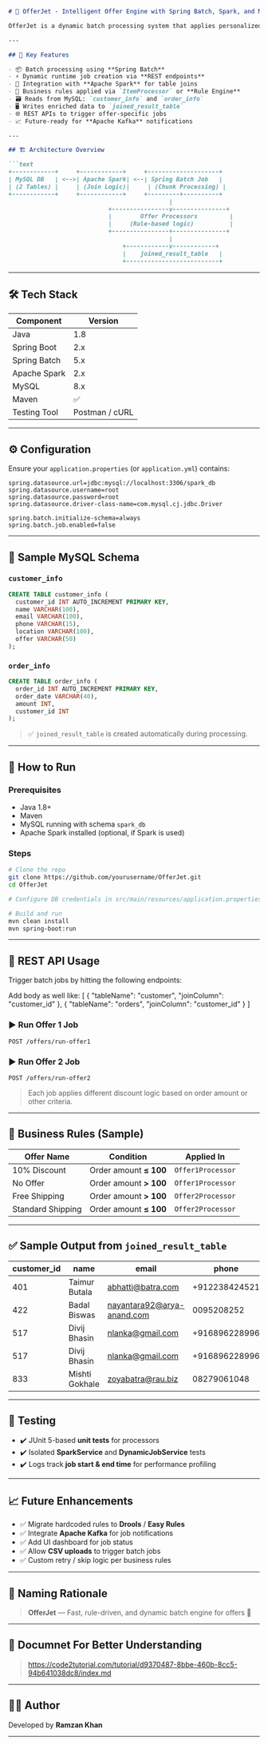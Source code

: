 ````markdown
# 🚀 OfferJet - Intelligent Offer Engine with Spring Batch, Spark, and MySQL

OfferJet is a dynamic batch processing system that applies personalized offers to customers based on real-time order and customer data. Built with **Spring Boot**, **Spring Batch**, **Apache Spark**, and **MySQL**, it supports dynamic job creation, rule-based processing, and runtime offer logic — all triggered via REST APIs.

---

## 🧠 Key Features

- 📦 Batch processing using **Spring Batch**
- ⚡ Dynamic runtime job creation via **REST endpoints**
- 🔄 Integration with **Apache Spark** for table joins
- 🧹 Business rules applied via `ItemProcessor` or **Rule Engine**
- 🗃️ Reads from MySQL: `customer_info` and `order_info`
- 🖥️ Writes enriched data to `joined_result_table`
- 🌐 REST APIs to trigger offer-specific jobs
- 📈 Future-ready for **Apache Kafka** notifications

---

## 🏗️ Architecture Overview

```text
+------------+     +------------+     +--------------------+
| MySQL DB   | <-->| Apache Spark| <--| Spring Batch Job   |
| (2 Tables) |     | (Join Logic)|     | (Chunk Processing) |
+------------+     +------------+     +---------+----------+
                                             |
                            +----------------v---------------+
                            |        Offer Processors         |
                            |     (Rule-based logic)          |
                            +----------------+---------------+
                                             |
                                +------------v------------+
                                |    joined_result_table   |
                                +--------------------------+
````

---

## 🛠️ Tech Stack

| Component    | Version        |
| ------------ | -------------- |
| Java         | 1.8            |
| Spring Boot  | 2.x            |
| Spring Batch | 5.x            |
| Apache Spark | 2.x            |
| MySQL        | 8.x            |
| Maven        | ✅              |
| Testing Tool | Postman / cURL |

---

## ⚙️ Configuration

Ensure your `application.properties` (or `application.yml`) contains:

```properties
spring.datasource.url=jdbc:mysql://localhost:3306/spark_db
spring.datasource.username=root
spring.datasource.password=root
spring.datasource.driver-class-name=com.mysql.cj.jdbc.Driver

spring.batch.initialize-schema=always
spring.batch.job.enabled=false
```

---

## 🧪 Sample MySQL Schema

### `customer_info`

```sql
CREATE TABLE customer_info (
  customer_id INT AUTO_INCREMENT PRIMARY KEY,
  name VARCHAR(100),
  email VARCHAR(100),
  phone VARCHAR(15),
  location VARCHAR(100),
  offer VARCHAR(50)
);
```

### `order_info`

```sql
CREATE TABLE order_info (
  order_id INT AUTO_INCREMENT PRIMARY KEY,
  order_date VARCHAR(40),
  amount INT,
  customer_id INT
);
```

> ✅ `joined_result_table` is created automatically during processing.

---

## 🚀 How to Run

### Prerequisites

* Java 1.8+
* Maven
* MySQL running with schema `spark_db`
* Apache Spark installed (optional, if Spark is used)

### Steps

```bash
# Clone the repo
git clone https://github.com/yourusername/OfferJet.git
cd OfferJet

# Configure DB credentials in src/main/resources/application.properties

# Build and run
mvn clean install
mvn spring-boot:run
```

---

## 📡 REST API Usage

Trigger batch jobs by hitting the following endpoints:

Add body as well like:
[
  { "tableName": "customer", "joinColumn": "customer_id" },
  { "tableName": "orders", "joinColumn": "customer_id" }
]

### ▶️ Run Offer 1 Job

```http
POST /offers/run-offer1
```

### ▶️ Run Offer 2 Job

```http
POST /offers/run-offer2
```

> Each job applies different discount logic based on order amount or other criteria.

---


## 🧠 Business Rules (Sample)

| Offer Name        | Condition              | Applied In        |
| ----------------- | ---------------------- | ----------------- |
| 10% Discount      | Order amount **≤ 100** | `Offer1Processor` |
| No Offer          | Order amount **> 100** | `Offer1Processor` |
| Free Shipping     | Order amount **> 100** | `Offer2Processor` |
| Standard Shipping | Order amount **≤ 100** | `Offer2Processor` |

---

## ✅ Sample Output from `joined_result_table`

| customer\_id | name           | email                                                           | phone         | location  | offer         | order\_id | order\_date | amount |
| ------------ | -------------- | --------------------------------------------------------------- | ------------- | --------- | ------------- | --------- | ----------- | ------ |
| 401          | Taimur Butala  | [abhatti@batra.com](mailto:abhatti@batra.com)                   | +912238424521 | Hyderabad | No Offer      | 552       | 2024-02-15  | 141    |
| 422          | Badal Biswas   | [nayantara92@arya-anand.com](mailto:nayantara92@arya-anand.com) | 0095208252    | Raipur    | 10% Discount  | 840       | 2025-03-14  | 449    |
| 517          | Divij Bhasin   | [nlanka@gmail.com](mailto:nlanka@gmail.com)                     | +916896228996 | Pune      | 10% Discount  | 124       | 2024-05-05  | 658    |
| 517          | Divij Bhasin   | [nlanka@gmail.com](mailto:nlanka@gmail.com)                     | +916896228996 | Pune      | 10% Discount  | 478       | 2024-12-30  | 182    |
| 833          | Mishti Gokhale | [zoyabatra@rau.biz](mailto:zoyabatra@rau.biz)                   | 08279061048   | *(null)*  | Free Shipping | 325       | 2023-10-24  | 409    |



---

## 🧪 Testing

* ✔️ JUnit 5-based **unit tests** for processors
* ✔️ Isolated **SparkService** and **DynamicJobService** tests
* ✔️ Logs track **job start & end time** for performance profiling

---

## 📈 Future Enhancements

* ✅ Migrate hardcoded rules to **Drools** / **Easy Rules**
* ✅ Integrate **Apache Kafka** for job notifications
* ✅ Add UI dashboard for job status
* ✅ Allow **CSV uploads** to trigger batch jobs
* ✅ Custom retry / skip logic per business rules

---

## 📌 Naming Rationale

> **OfferJet** — Fast, rule-driven, and dynamic batch engine for offers 🚀

---

## 📌 Documnet For Better Understanding

>  https://code2tutorial.com/tutorial/d9370487-8bbe-460b-8cc5-94b641038dc8/index.md

---

## 👨‍💻 Author

Developed by **Ramzan Khan**

---
